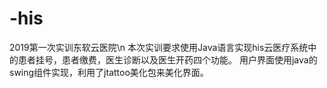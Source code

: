 # -his
2019第一次实训东软云医院\n
本次实训要求使用Java语言实现his云医疗系统中的患者挂号，患者缴费，医生诊断以及医生开药四个功能。
用户界面使用java的swing组件实现，利用了jtattoo美化包来美化界面。

